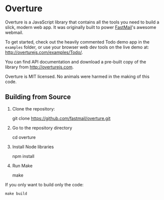 Overture
========

Overture is a JavaScript library that contains all the tools you need to build a slick, modern web app. It was originally built to power [FastMail](https://www.fastmail.com)'s awesome webmail.

To get started, check out the heavily commented Todo demo app in the `examples` folder, or use your browser web dev tools on the live demo at: <http://overturejs.com/examples/Todo/>.

You can find API documentation and download a pre-built copy of the library from <http://overturejs.com>.

Overture is MIT licensed. No animals were harmed in the making of this code.

Building from Source
--------------------

1) Clone the repository:

    git clone https://github.com/fastmail/overture.git

2) Go to the repository directory

    cd overture

3) Install Node libraries

    npm install

4) Run Make

    make

If you only want to build only the code:

    make build
